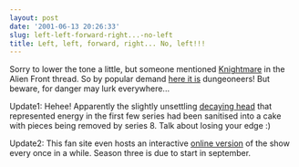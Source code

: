 ```yaml
---
layout: post
date: '2001-06-13 20:26:33'
slug: left-left-forward-right...-no-left
title: Left, left, forward, right... No, left!!!
---
```


Sorry to lower the tone a little, but someone mentioned [Knightmare](http://www.angliatv.co.uk/angliagold/knightmare/content.html) in the Alien Front thread. So by popular demand [here it is](http://www.knightmare.clara.net/) dungeoneers! But beware, for danger may lurk everywhere...

Update1: Hehee! Apparently the slightly unsettling [decaying head](http://www.knightmare.clara.net/introduction.htm) that represented energy in the first few series had been sanitised into a cake with pieces being removed by series 8. Talk about losing your edge :)

Update2: This fan site even hosts an interactive [online version](http://www.knightmare.clara.net/rpg/) of the show every once in a while. Season three is due to start in september.
